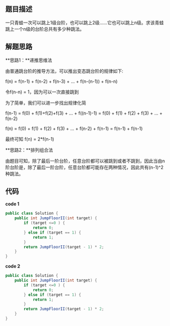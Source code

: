 ## 题目描述

一只青蛙一次可以跳上1级台阶，也可以跳上2级……它也可以跳上n级。求该青蛙跳上一个n级的台阶总共有多少种跳法。

## 解题思路

**思路1：**递推思维法

由普通跳台阶的推导方法，可以推出变态跳台阶的规律如下:

f(n) = f(n-1) + f(n-2) + f(n-3) + ... + f(n-(n-1)) + f(n-n) 

令f(n-n)  = 1，因为可以一次直接跳到

为了简单，我们可以进一步找出规律化简

f(n-1) = f(0) + f(1)+f(2)+f(3) + ... + f((n-1)-1) =  f(0) + f(1) + f(2) + f(3) + ... + f(n-2) 

f(n) = f(0) + f(1) + f(2) + f(3) + ... + f(n-2) +  f(n-1) = f(n-1) + f(n-1) 

最终可知 f(n) = 2*f(n-1) 

**思路2：**排列组合法

由题目可知，除了最后一阶台阶，任意台阶都可以被跳到或者不跳到，因此当由n阶台阶是，除了最后一阶台阶，任意台阶都可能存在两种情况，因此共有(n-1)^2种跳法。

## 代码

**code 1**

```java
public class Solution {
    public int JumpFloorII(int target) {
        if (target <=0 ) {
            return 0;
        } else if (target == 1) {
            return 1;
        }
        return JumpFloorII(target - 1) * 2;
    }
}
```

**code 2** 

```java
public class Solution {
    public int JumpFloorII(int target) {
        if (target <=0 ) {
            return 0;
        } else if (target == 1) {
            return 1;
        }
        return JumpFloorII(target - 1) * 2;
    }
}
```

